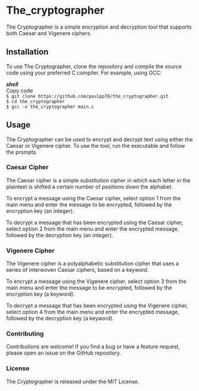 # **The_cryptographer**
The Cryptographer is a simple encryption and decryption tool that supports both Caesar and Vigenere ciphers.

## **Installation**
To use The Cryptographer, clone the repository and compile the source code using your preferred C compiler. For example, using GCC:

***shell***<br>
Copy code<br>
`$ git clone https://github.com/paulpp78/the_cryptographer.git`<br>
`$ cd the_cryptographer`<br>
`$ gcc -o the_cryptographer main.c`<br>

## Usage
The Cryptographer can be used to encrypt and decrypt text using either the Caesar or Vigenere cipher. To use the tool, run the executable and follow the prompts.

### **Caesar Cipher**
The Caesar cipher is a simple substitution cipher in which each letter in the plaintext is shifted a certain number of positions down the alphabet.

To encrypt a message using the Caesar cipher, select option 1 from the main menu and enter the message to be encrypted, followed by the encryption key (an integer).

To decrypt a message that has been encrypted using the Caesar cipher, select option 2 from the main menu and enter the encrypted message, followed by the decryption key (an integer).

### **Vigenere Cipher**
The Vigenere cipher is a polyalphabetic substitution cipher that uses a series of interwoven Caesar ciphers, based on a keyword.

To encrypt a message using the Vigenere cipher, select option 3 from the main menu and enter the message to be encrypted, followed by the encryption key (a keyword).

To decrypt a message that has been encrypted using the Vigenere cipher, select option 4 from the main menu and enter the encrypted message, followed by the decryption key (a keyword).

### **Contributing**
Contributions are welcome! If you find a bug or have a feature request, please open an issue on the GitHub repository.

### **License**
The Cryptographer is released under the MIT License.
